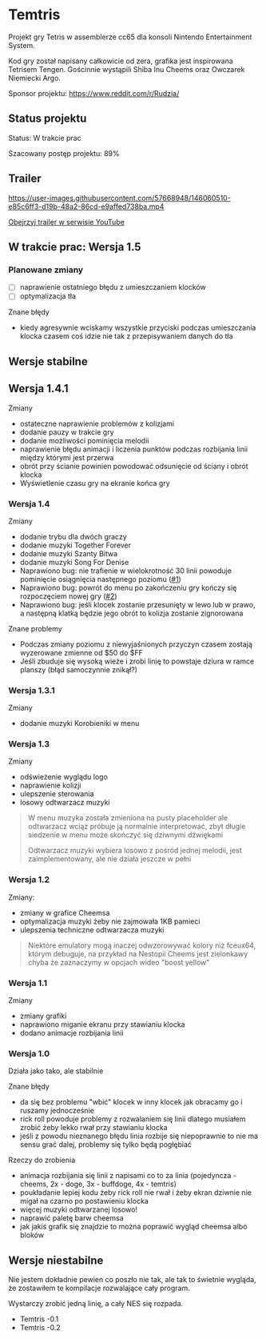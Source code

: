 # Temtris

Projekt gry Tetris w assemblerze cc65 dla konsoli Nintendo Entertainment System.

Kod gry został napisany całkowicie od zera, grafika jest inspirowana Tetrisem Tengen. Gościnnie wystąpili Shiba Inu Cheems oraz Owczarek Niemiecki Argo.

Sponsor projektu: <https://www.reddit.com/r/Rudzia/>

## Status projektu

Status: W trakcie prac

Szacowany postęp projektu: 89%

## Trailer

https://user-images.githubusercontent.com/57668948/146060510-e85c6ff3-d19b-48a2-86cd-e9affed738ba.mp4

[Obejrzyj trailer w serwisie YouTube](https://youtu.be/FPVM0gv1Cn8)

## W trakcie prac: Wersja 1.5

### Planowane zmiany

- [ ] naprawienie ostatniego błędu z umieszczaniem klocków
- [ ] optymalizacja tła

Znane błędy

- kiedy agresywnie wciskamy wszystkie przyciski podczas umieszczania klocka czasem coś idzie nie tak z przepisywaniem danych do tła

## Wersje stabilne

## Wersja 1.4.1

Zmiany

- ostateczne naprawienie problemów z kolizjami
- dodanie pauzy w trakcie gry
- dodanie możliwości pominięcia melodii
- naprawienie błędu animacji i liczenia punktów podczas rozbijania linii między którymi jest przerwa
- obrót przy ścianie powinien powodować odsunięcie od ściany i obrót klocka
- Wyświetlenie czasu gry na ekranie końca gry

### Wersja 1.4

Zmiany

- dodanie trybu dla dwóch graczy
- dodanie muzyki Together Forever
- dodanie muzyki Szanty Bitwa
- dodanie muzyki Song For Denise
- Naprawiono bug: nie trafienie w wielokrotność 30 linii powoduje pominięcie osiągnięcia następnego poziomu ([#1](../../issues/1))
- Naprawiono bug: powrót do menu po zakończeniu gry kończy się rozpoczęciem nowej gry ([#2](../../issues/2))
- Naprawiono bug: jeśli klocek zostanie przesunięty w lewo lub w prawo, a następną klatką będzie jego obrót to kolizja zostanie zignorowana

Znane problemy

- Podczas zmiany poziomu z niewyjaśnionych przyczyn czasem zostają wyzerowane zmienne od $50 do $FF
- Jeśli zbuduje się wysoką wieże i zrobi linię to powstaje dziura w ramce planszy (błąd samoczynnie znikął?)

### Wersja 1.3.1

Zmiany

- dodanie muzyki Korobieniki w menu

### Wersja 1.3

Zmiany

- odświeżenie wyglądu logo
- naprawienie kolizji
- ulepszenie sterowania
- losowy odtwarzacz muzyki

> W menu muzyka została zmieniona na pusty placeholder ale odtwarzacz wciąż próbuje ją normalnie interpretować, zbyt długie siedzenie w menu może skończyć się dziwnymi dźwiękami
>
> Odtwarzacz muzyki wybiera losowo z pośród jednej melodii, jest zaimplementowany, ale nie działa jeszcze w pełni

### Wersja 1.2

Zmiany:

- zmiany w grafice Cheemsa
- optymalizacja muzyki żeby nie zajmowała 1KB pamieci
- ulepszenia techniczne odtwarzacza muzyki

> Niektóre emulatory mogą inaczej odwzorowywać kolory niż fceux64, którym debuguje, na przykład na Nestopii Cheems jest zielonkawy chyba że zaznaczymy w opcjach wideo "boost yellow"

### Wersja 1.1

Zmiany

- zmiany grafiki
- naprawiono miganie ekranu przy stawianiu klocka
- dodano animacje rozbijania linii

### Wersja 1.0

Działa jako tako, ale stabilnie

Znane błędy

- da się bez problemu "wbić" klocek w inny klocek jak obracamy go i ruszamy jednocześnie
- rick roll powoduje problemy z rozwalaniem się linii dlatego musiałem zrobić żeby lekko rwał przy stawianiu klocka
- jeśli z powodu nieznanego błędu linia rozbije się niepoprawnie to nie ma sensu grać dalej, problemy się tylko będą pogłębiać

Rzeczy do zrobienia

- animacja rozbijania się linii z napisami co to za linia (pojedyncza - cheems, 2x - doge, 3x - buffdoge, 4x - temtris)
- poukładanie lepiej kodu żeby rick roll nie rwał i żeby ekran dziwnie nie migał na czarno po postawieniu klocka
- więcej muzyki odtwarzanej losowo!
- naprawić paletę barw cheemsa
- jak jakiś grafik się znajdzie to można poprawić wygląd cheemsa albo bloków

## Wersje niestabilne

Nie jestem dokładnie pewien co poszło nie tak, ale tak to świetnie wygląda, że zostawiłem te kompilacje rozwalające cały program.

Wystarczy zrobić jedną linię, a cały NES się rozpada.

- Temtris -0.1
- Temtris -0.2
